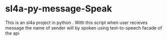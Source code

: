 sl4a-py-message-Speak
=====================

This is an sl4a project in python . With this script when user recieves message the name of sender will by spoken using text-to-speech facade of the api